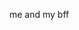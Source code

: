 [](https://images-wixmp-ed30a86b8c4ca887773594c2.wixmp.com/f/01f84d74-c7af-48ca-a402-952e50e5c96a/dfnlzcd-502a8828-6e52-484d-b4f3-d1db1b5e0091.png/v1/fill/w_998,h_801,q_70,strp/kai_monteago_and_diana_venicia_by_ninhawesome10_dfnlzcd-pre.jpg?token=eyJ0eXAiOiJKV1QiLCJhbGciOiJIUzI1NiJ9.eyJzdWIiOiJ1cm46YXBwOjdlMGQxODg5ODIyNjQzNzNhNWYwZDQxNWVhMGQyNmUwIiwiaXNzIjoidXJuOmFwcDo3ZTBkMTg4OTgyMjY0MzczYTVmMGQ0MTVlYTBkMjZlMCIsIm9iaiI6W1t7ImhlaWdodCI6Ijw9MTIwOSIsInBhdGgiOiJcL2ZcLzAxZjg0ZDc0LWM3YWYtNDhjYS1hNDAyLTk1MmU1MGU1Yzk2YVwvZGZubHpjZC01MDJhODgyOC02ZTUyLTQ4NGQtYjRmMy1kMWRiMWI1ZTAwOTEucG5nIiwid2lkdGgiOiI8PTE1MDcifV1dLCJhdWQiOlsidXJuOnNlcnZpY2U6aW1hZ2Uub3BlcmF0aW9ucyJdfQ.BmNSAsPri31qhNMS8HY96Ba5lPwbELxGhrOFU2kBX8A)
me and my bff
<!---
dianavenicia/dianavenicia is a ✨ special ✨ repository because its `README.md` (this file) appears on your GitHub profile.
You can click the Preview link to take a look at your changes.
--->
